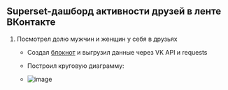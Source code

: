 ## Superset-дашборд активности друзей в ленте ВКонтакте
1. Посмотрел долю мужчин и женщин у себя в друзьях
   
   - Создал [блокнот](https://github.com/zinoviev-tech/superset-vk/blob/main/friends_VK.ipynb) и выгрузил данные через VK API и requests
     
   - Построил круговую диаграмму:
   - ![image](https://github.com/zinoviev-tech/superset-vk/assets/140282696/eec21a8c-4418-4a48-88ef-14d3a6386d42)
